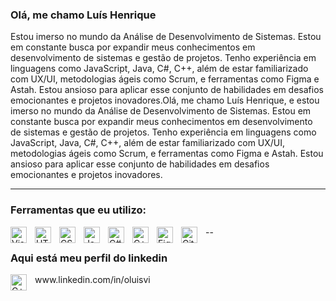 ### Olá, me chamo Luís Henrique

Estou imerso no mundo da Análise de Desenvolvimento de Sistemas. Estou em constante busca por expandir meus conhecimentos em desenvolvimento de sistemas e gestão de projetos. Tenho experiência em linguagens como JavaScript, Java, C#, C++, além de estar familiarizado com UX/UI, metodologias ágeis como Scrum, e ferramentas como Figma e Astah. Estou ansioso para aplicar esse conjunto de habilidades em desafios emocionantes e projetos inovadores.Olá, me chamo Luís Henrique, e estou imerso no mundo da Análise de Desenvolvimento de Sistemas. Estou em constante busca por expandir meus conhecimentos em desenvolvimento de sistemas e gestão de projetos. Tenho experiência em linguagens como JavaScript, Java, C#, C++, além de estar familiarizado com UX/UI, metodologias ágeis como Scrum, e ferramentas como Figma e Astah. Estou ansioso para aplicar esse conjunto de habilidades em desafios emocionantes e projetos inovadores.


---------------------------------------------------------------------------------------------------------------------------------------------------


### Ferramentas que eu utilizo:

<img align="left" alt="Visual Studio Code" width="26px" style="padding-right:10px;" src="https://cdn.jsdelivr.net/gh/devicons/devicon/icons/vscode/vscode-original.svg" />
<img align="left" alt="HTML5" width="26px" style="padding-right:10px;" src="https://cdn.jsdelivr.net/gh/devicons/devicon/icons/html5/html5-original.svg" />
<img align="left" alt="CSS3" width="26px" style="padding-right:10px;" src="https://cdn.jsdelivr.net/gh/devicons/devicon/icons/css3/css3-original.svg" />
<img align="left" alt="JavaScript" width="26px" style="padding-right:10px;" src="https://cdn.jsdelivr.net/gh/devicons/devicon/icons/javascript/javascript-original.svg" />
<img align="left" alt="C#" width="26px" style="padding-right:10px;" src="https://cdn.jsdelivr.net/gh/devicons/devicon@latest/icons/csharp/csharp-original.svg" />
<img align="left" alt="C++" width="26px" style="padding-right:10px;" src="https://cdn.jsdelivr.net/gh/devicons/devicon@latest/icons/cplusplus/cplusplus-original.svg" />
<img align="left" alt="Figma" width="26px" style="padding-right:10px;" src="https://cdn.jsdelivr.net/gh/devicons/devicon@latest/icons/figma/figma-original.svg" />
<img align="left" alt="GitHub" width="26px" style="padding-right:10px;" src= "https://cdn.jsdelivr.net/gh/devicons/devicon@latest/icons/github/github-original-wordmark.svg" />

--

### Aqui está meu perfil do linkedin
<img align="left" alt="C++" width="26px" style="padding-right:10px;" src="https://cdn.jsdelivr.net/gh/devicons/devicon@latest/icons/linkedin/linkedin-original.svg" />
www.linkedin.com/in/oluisvi




          
          
          


          

